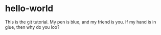 # hello-world
This is the git tutorial.
My pen is blue, and my friend is you.
If my hand is in glue, then why do you loo?
